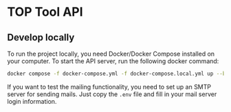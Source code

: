 # TOP Tool API

## Develop locally

To run the project locally, you need Docker/Docker Compose installed on your computer. To start the API server, run the
following docker command:

```sh
docker compose -f docker-compose.yml -f docker-compose.local.yml up --build
```

If you want to test the mailing functionality, you need to set up an SMTP server for sending mails. Just copy the `.env`
file and fill in your mail server login information. 
